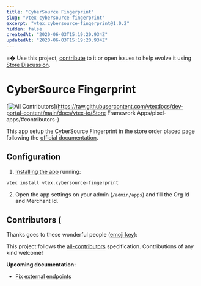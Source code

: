 ```yaml
---
title: "CyberSource Fingerprint"
slug: "vtex-cybersource-fingerprint"
excerpt: "vtex.cybersource-fingerprint@1.0.2"
hidden: false
createdAt: "2020-06-03T15:19:20.934Z"
updatedAt: "2020-06-03T15:19:20.934Z"
---
```

=� Use this project, [contribute](https://github.com/vtex-apps/cybersource-fingerprint) to it or open issues to help evolve it using [Store Discussion](https://github.com/vtex-apps/store-discussion).

# CyberSource Fingerprint

<!-- ALL-CONTRIBUTORS-BADGE:START - Do not remove or modify this section -->
[![All Contributors](https://img.shields.io/badge/all_contributors-0-orange.svg?style=flat-square)](https://raw.githubusercontent.com/vtexdocs/dev-portal-content/main/docs/vtex-io/Store Framework Apps/pixel-apps/#contributors-)
<!-- ALL-CONTRIBUTORS-BADGE:END -->

This app setup the CyberSource Fingerprint in the store order placed page following the [official documentation](http://www.braspag.com.br/wp-content/uploads/2016/03/manual-de-integracao-anti-fraude-v1.7.1.pdf).

## Configuration

1. [Installing the app](https://vtex.io/docs/recipes/store/installing-an-app) running:

```sh
vtex install vtex.cybersource-fingerprint
```

2. Open the app settings on your admin (`/admin/apps`) and fill the Org Id and Merchant Id.

## Contributors (

Thanks goes to these wonderful people ([emoji key](https://allcontributors.org/docs/en/emoji-key)):

<!-- ALL-CONTRIBUTORS-LIST:START - Do not remove or modify this section -->
<!-- prettier-ignore-start -->
<!-- markdownlint-disable -->
<!-- markdownlint-enable -->
<!-- prettier-ignore-end -->
<!-- ALL-CONTRIBUTORS-LIST:END -->

This project follows the [all-contributors](https://github.com/all-contributors/all-contributors) specification. Contributions of any kind welcome!


**Upcoming documentation:**

 - [Fix external endpoints](https://github.com/vtex-apps/cybersource-fingerprint/pull/3)